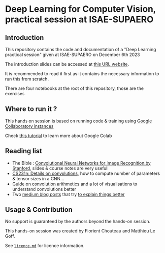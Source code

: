 # Deep Learning for Computer Vision, practical session at ISAE-SUPAERO

## Introduction

This repository contains the code and documentation of a "Deep Learning practical session" given at ISAE-SUPAERO on December 6th 2023

The introduction slides can be accessed at [this URL website](https://fchouteau.github.io/isae-practical-deep-learning). 

It is recommended to read it first as it contains the necessary information to run this from scratch.

There are four notebooks at the root of this repository, those are the exercises

## Where to run it ?

This hands on session is based on running code & training using [Google Collaboratory instances](https://colab.research.google.com/)

Check [this tutorial](https://colab.research.google.com/github/ga642381/ML2021-Spring/blob/main/Colab/Google_Colab_Tutorial.ipynb) to learn more about Google Colab

## Reading list

- The Bible : [Convolutional Neural Networks for Image Recognition by Stanford](http://cs231n.stanford.edu/syllabus.html), slides & course notes are very useful
- [CS231n: Details on convolutions](https://cs231n.github.io/convolutional-networks/), how to compute number of parameters & tensor sizes in a CNN...
- [Guide on convolution arithmetics](https://github.com/vdumoulin/conv_arithmetic ) and a lot of visualisations to understand convolutions better
- Two [medium blog posts](https://towardsdatascience.com/a-comprehensive-guide-to-convolutional-neural-networks-the-eli5-way-3bd2b1164a53
) that try [to explain things better](https://towardsdatascience.com/intuitively-understanding-convolutions-for-deep-learning-1f6f42faee1)

## Usage & Contribution

No support is guaranteed by the authors beyond the hands-on session.

This hands-on session was created by Florient Chouteau and Matthieu Le Goff.

See [`licence.md`](./licence.md) for licence information.
